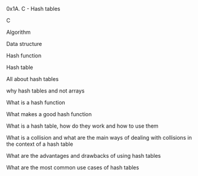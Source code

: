0x1A. C - Hash tables

C

Algorithm

Data structure

Hash function

Hash table

All about hash tables

why hash tables and not arrays

What is a hash function

What makes a good hash function

What is a hash table, how do they work and how to use them

What is a collision and what are the main ways of dealing with collisions in the context of a hash table

What are the advantages and drawbacks of using hash tables

What are the most common use cases of hash tables
